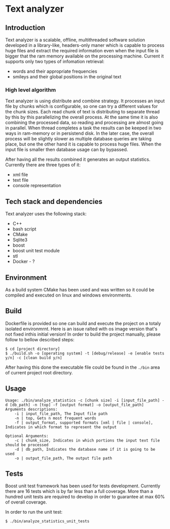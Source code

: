 # Text analyzer

## Introduction
Text analyzer is a scalable, offline, multithreaded software solution developed in a library-like, headers-only maner which is capable to process huge files and extract the required information even when the input file is bigger that the ram memory available on the processing machine.
Current it supports only two types of infomation retrieval:
- words and their appropriate frequencies
- smileys and their global positions in the original text

### High level algorithm
Text analyzer is using distribute and combine strategy. It processes an input file by chunks which is configurable, so one can try a different values for the chunk sizes. Each read chunk of text is distributing to separate thread by this by this parallelizing the overall process. At the same time it is also combining the processed data, so reading and processing are almost going in parallel. When thread completes a task the results can be keeped in two ways in ram-memory or in persistend disk. In the later case, the overall process will be slightly slower as multiple database queries are taking place, but one the other hand it is capable to process huge files. When the input file is smaller then database usage can by bypassed.

After having all the results combined it generates an output statistics. Currently there are three types of it:
- xml file
- text file
- console representation

## Tech stack and dependencies

Text analyzer uses the following stack:

- C++
- bash script
- CMake
- Sqlite3
- boost
- boost unit test module
- stl
- Docker - ?

## Environment
As a build system CMake has been used and was written so it could be compiled and executed on linux and windows environments.

## Build
Dockerfile is provided so one can build and execute the project on a totaly isolated environmrnt. Here is an issue ralted with os image version that's not fixed inthis initial version!
In order to build the project manually, please follow to bellow described steps:
```
$ cd [project directory]
$ ./build.sh -o [operating system] -t [debug/release] -e [enable tests y/n] -c [clean build y/n]
```
After having this done the executable file could be found in the ```./bin``` area of current project root directory.

## Usage
```
Usage: ./bin/analyze_statistics -c [chunk size] -i [input_file_path] -d [db_path] -n [top] -f [output format] -o [output_file_path]
Arguments descriptions:
	-i | input_file_path, The Input file path
	-n | top, Gets n most frequent words
	-f | output_format, supported formats [xml | file | console], Indicates in which format to represent the output

Optional Arguments:
	-c | chunk_size, Indicates in which portions the input text file should be processed
	-d | db_path, Indicates the database name if it is going to be used
	-o | output_file_path, The output file path
```

## Tests
Boost unit test framework has been used for tests development. Currently there are 16 tests which is by far less than a full coverage. More than a hundred unit tests are required to develop in order to guarantee at max 60% of overall coverage.

In order to run the unit test:
```
$ ./bin/analyze_statistics_unit_tests
```
